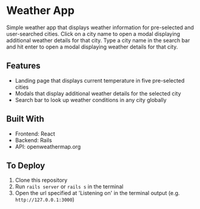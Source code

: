 # Weather App

Simple weather app that displays weather information for pre-selected and user-searched cities. Click on a city name to open a modal displaying additional weather details for that city. Type a city name in the search bar and hit enter to open a modal displaying weather details for that city. 

## Features
 * Landing page that displays current temperature in five pre-selected cities
 * Modals that display additional weather details for the selected city
 * Search bar to look up weather conditions in any city globally

## Built With
 * Frontend: React
 * Backend: Rails
 * API: openweathermap.org

## To Deploy
 1. Clone this repository
 2. Run `rails server` or `rails s` in the terminal
 3. Open the url specified at 'Listening on' in the terminal output (e.g. `http://127.0.0.1:3000`)
